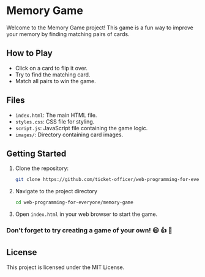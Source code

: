 # Memory Game

Welcome to the Memory Game project! This game is a fun way to improve your memory by finding matching pairs of cards.

## How to Play

- Click on a card to flip it over.
- Try to find the matching card.
- Match all pairs to win the game.

## Files

- `index.html`: The main HTML file.
- `styles.css`: CSS file for styling.
- `script.js`: JavaScript file containing the game logic.
- `images/`: Directory containing card images.

## Getting Started

1. Clone the repository:
   ```bash
   git clone https://github.com/ticket-officer/web-programming-for-everyone.git
   ```

2. Navigate to the project directory
   ```bash
   cd web-programming-for-everyone/memory-game
   ```

3. Open `index.html` in your web browser to start the game.

### Don't forget to try creating a game of your own! 😄 👍 🚀

## License

This project is licensed under the MIT License.

